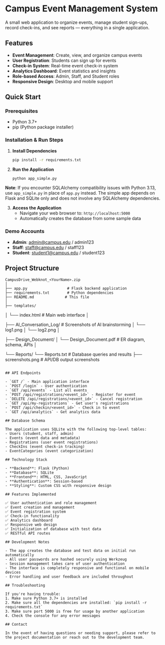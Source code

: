 # Campus Event Management System

A small web application to organize events, manage student sign-ups, record check-ins, and see reports — everything in a single application.

## Features

- **Event Management**: Create, view, and organize campus events
- **User Registration**: Students can sign up for events
- **Check-in System**: Real-time event check-in system
- **Analytics Dashboard**: Event statistics and insights
- **Role-based Access**: Admin, Staff, and Student roles
- **Responsive Design**: Desktop and mobile support

## Quick Start

### Prerequisites
- Python 3.7+
- pip (Python package installer)

### Installation & Run Steps

1. **Install Dependencies**
   ```bash
   pip install -r requirements.txt
   ```

2. **Run the Application**
   ```bash
   python app_simple.py
   ```
**Note**: If you encounter SQLAlchemy compatibility issues with Python 3.13, use `app_simple.py` in place of `app.py` instead. The simple app depends on Flask and SQLite only and does not involve any SQLAlchemy dependencies.

3. **Access the Application**
   - Navigate your web browser to: `http://localhost:5000`
   - Automatically creates the database from some sample data

### Demo Accounts

- **Admin**: admin@campus.edu / admin123
- **Staff**: staff@campus.edu / staff123
- **Student**: student1@campus.edu / student123

## Project Structure

```
CampusDrive_Webknot_<YourName>.zip
│
├── app.py                  # Flask backend application
├── requirements.txt        # Python dependencies
├── README.md              # This file
│
├── templates/
```
│   └── index.html         # Main web interface
│

├── AI_Conversation_Log/   # Screenshots of AI brainstorming
│   └── log1.png
│   └── log2.png
│

├── Design_Document/
│   └── Design_Document.pdf   # ER diagram, schema, APIs
│

└── Reports/
    └── Reports.txt           # Database queries and results
├── screenshots.png       # API/DB output screenshots
```

## API Endpoints

- `GET /` - Main application interface
- `POST /login` - User authentication
- `GET /api/events` - List all events
- `POST /api/registrations/<event_id>` - Register for event
- `DELETE /api/registrations/<event_id>` - Cancel registration
- `GET /api/my-registrations` - Get user's registrations
- `POST /api/checkin/<event_id>` - Check in to event
- `GET /api/analytics` - Get analytics data

## Database Schema

The application uses SQLite with the following top-level tables:
- Users (student, staff, admin)
- Events (event data and metadata)
- Registrations (user event registrations)
- CheckIns (event check-in tracking)
- EventCategories (event categorization)

## Technology Stack

- **Backend**: Flask (Python)
- **Database**: SQLite
- **Frontend**: HTML, CSS, JavaScript
- **Authentication**: Session-based
- **Styling**: Custom CSS with responsive design

## Features Implemented

✅ User authentication and role management
✅ Event creation and management
✅ Event registration system
✅ Check-in functionality
✅ Analytics dashboard
✅ Responsive web design
✅ Initialization of database with test data
✅ RESTful API routes

## Development Notes

- The app creates the database and test data on initial run automatically
- All user passwords are hashed securely using Werkzeug
- Session management takes care of user authentication
- The interface is completely responsive and functional on mobile devices
- Error handling and user feedback are included throughout

## Troubleshooting

If you're having trouble:
1. Make sure Python 3.7+ is installed
2. Make sure all the dependencies are installed: `pip install -r requirements.txt`
3. Make sure port 5000 is free for usage by another application
4. Check the console for any error messages

## Contact

In the event of having questions or needing support, please refer to the project documentation or reach out to the development team.
